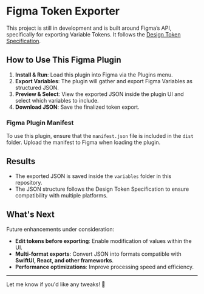 # Figma Token Exporter

This project is still in development and is built around Figma’s API, specifically for exporting Variable Tokens. It follows the [Design Token Specification](https://tr.designtokens.org/format/#design-token).

## How to Use This Figma Plugin

1. **Install & Run**: Load this plugin into Figma via the Plugins menu.
2. **Export Variables**: The plugin will gather and export Figma Variables as structured JSON.
3. **Preview & Select**: View the exported JSON inside the plugin UI and select which variables to include.
4. **Download JSON**: Save the finalized token export.

### **Figma Plugin Manifest**
To use this plugin, ensure that the `manifest.json` file is included in the `dist` folder. Upload the manifest to Figma when loading the plugin.

## Results

- The exported JSON is saved inside the `variables` folder in this repository.
- The JSON structure follows the Design Token Specification to ensure compatibility with multiple platforms.

## What's Next

Future enhancements under consideration:
- **Edit tokens before exporting**: Enable modification of values within the UI.
- **Multi-format exports**: Convert JSON into formats compatible with **SwiftUI, React, and other frameworks**.
- **Performance optimizations**: Improve processing speed and efficiency.

---

Let me know if you'd like any tweaks! 🚀
